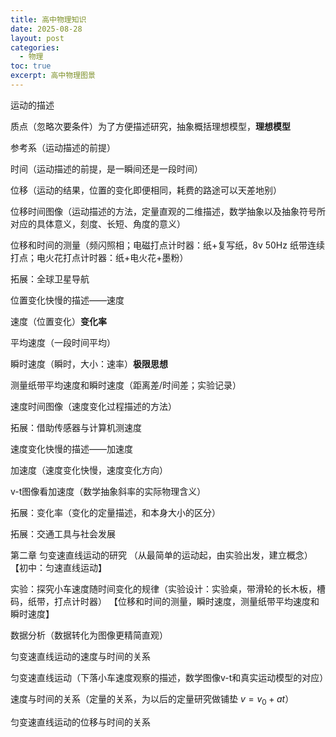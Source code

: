 ```yaml
---
title: 高中物理知识
date: 2025-08-28
layout: post
categories:
  - 物理
toc: true
excerpt: 高中物理图景
---
```


运动的描述

质点（忽略次要条件）为了方便描述研究，抽象概括理想模型，**理想模型**

参考系（运动描述的前提）

时间（运动描述的前提，是一瞬间还是一段时间）

位移（运动的结果，位置的变化即便相同，耗费的路途可以天差地别）

位移时间图像（运动描述的方法，定量直观的二维描述，数学抽象以及抽象符号所对应的具体意义，刻度、长短、角度的意义）

位移和时间的测量（频闪照相；电磁打点计时器：纸+复写纸，8v 50Hz 纸带连续打点；电火花打点计时器：纸+电火花+墨粉）

拓展：全球卫星导航



位置变化快慢的描述——速度

速度（位置变化）**变化率**

平均速度（一段时间平均）

瞬时速度（瞬时，大小：速率）**极限思想**

测量纸带平均速度和瞬时速度（距离差/时间差；实验记录）

速度时间图像（速度变化过程描述的方法）

拓展：借助传感器与计算机测速度



速度变化快慢的描述——加速度

加速度（速度变化快慢，速度变化方向）

v-t图像看加速度（数学抽象斜率的实际物理含义）

拓展：变化率（变化的定量描述，和本身大小的区分）

拓展：交通工具与社会发展



第二章 匀变速直线运动的研究 （从最简单的运动起，由实验出发，建立概念）【初中：匀速直线运动】

实验：探究小车速度随时间变化的规律（实验设计：实验桌，带滑轮的长木板，槽码，纸带，打点计时器） 【位移和时间的测量，瞬时速度，测量纸带平均速度和瞬时速度】

数据分析（数据转化为图像更精简直观）



匀变速直线运动的速度与时间的关系

匀变速直线运动（下落小车速度观察的描述，数学图像v-t和真实运动模型的对应）

速度与时间的关系（定量的关系，为以后的定量研究做铺垫 $v=v_0+at$）



匀变速直线运动的位移与时间的关系
